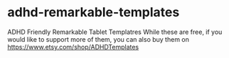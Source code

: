 # adhd-remarkable-templates
ADHD Friendly Remarkable Tablet Templatres
While these are free, if you would like to support more of them, you can also buy them on https://www.etsy.com/shop/ADHDTemplates

